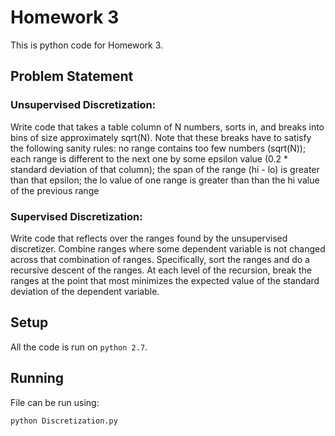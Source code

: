 # Homework 3

This is python code for Homework 3.

## Problem Statement

### Unsupervised Discretization:
Write code that takes a table column of N numbers, sorts in, and breaks into bins of size approximately sqrt(N). Note that these breaks have to satisfy the following sanity rules:
    no range contains too few numbers (sqrt(N));
    each range is different to the next one by some epsilon value (0.2 * standard deviation of that column);
    the span of the range (hi - lo) is greater than that epsilon;
    the lo value of one range is greater than than the hi value of the previous range

### Supervised Discretization:
Write code that reflects over the ranges found by the unsupervised discretizer. Combine ranges where some dependent variable is not changed across that combination of ranges. Specifically, sort the ranges and do a recursive descent of the ranges. At each level of the recursion, break the ranges at the point that most minimizes the expected value of the standard deviation of the dependent variable.

## Setup

All the code is run on `python 2.7`.

## Running

File can be run using:
```
python Discretization.py
```
